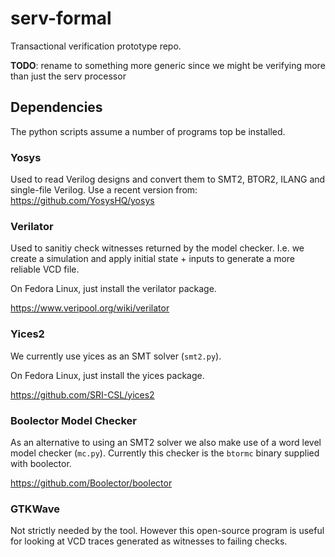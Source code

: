# serv-formal

Transactional verification prototype repo.

**TODO**: rename to something more generic since we might be
          verifying more than just the serv processor

## Dependencies

The python scripts assume a number of programs top be installed.

### Yosys

Used to read Verilog designs and convert them to SMT2, BTOR2, ILANG and
single-file Verilog.
Use a recent version from: https://github.com/YosysHQ/yosys

### Verilator

Used to sanitiy check witnesses returned by the model checker.
I.e. we create a simulation and apply initial state + inputs to
generate a more reliable VCD file.

On Fedora Linux, just install the verilator package.

https://www.veripool.org/wiki/verilator


### Yices2

We currently use yices as an SMT solver (`smt2.py`).

On Fedora Linux, just install the yices package.


https://github.com/SRI-CSL/yices2


### Boolector Model Checker

As an alternative to using an SMT2 solver we also make use
of a word level model checker (`mc.py`).
Currently this checker is the `btormc` binary supplied with boolector.

https://github.com/Boolector/boolector


### GTKWave

Not strictly needed by the tool. However this open-source program
is useful for looking at VCD traces generated as witnesses to failing
checks.
